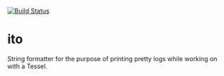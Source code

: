 [![Build Status](https://travis-ci.org/jensechu/ito.svg?branch=master)](https://travis-ci.org/jensechu/ito)

ito
===

String formatter for the purpose of printing pretty logs while working on with a Tessel.
